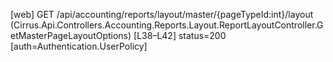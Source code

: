 [web] GET /api/accounting/reports/layout/master/{pageTypeId:int}/layout  (Cirrus.Api.Controllers.Accounting.Reports.Layout.ReportLayoutController.GetMasterPageLayoutOptions)  [L38–L42] status=200 [auth=Authentication.UserPolicy]

